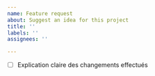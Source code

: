 ```yaml
---
name: Feature request
about: Suggest an idea for this project
title: ''
labels: ''
assignees: ''

---
```


- [ ] Explication claire des changements effectués
